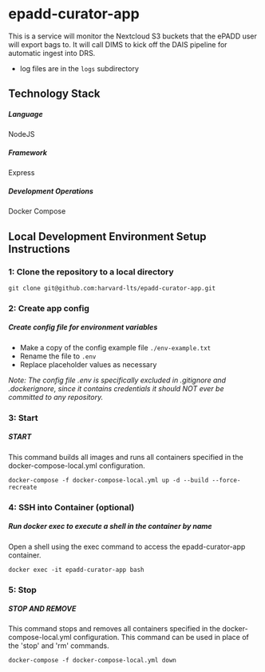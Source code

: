 # epadd-curator-app
This is a service will monitor the Nextcloud S3 buckets that the ePADD user will export bags to. It will call DIMS to kick off the DAIS pipeline for automatic ingest into DRS.

* log files are in the `logs` subdirectory

## Technology Stack
##### Language
NodeJS

##### Framework
Express

##### Development Operations
Docker Compose

## Local Development Environment Setup Instructions

### 1: Clone the repository to a local directory
```git clone git@github.com:harvard-lts/epadd-curator-app.git```

### 2: Create app config

##### Create config file for environment variables
- Make a copy of the config example file `./env-example.txt`
- Rename the file to `.env`
- Replace placeholder values as necessary

*Note: The config file .env is specifically excluded in .gitignore and .dockerignore, since it contains credentials it should NOT ever be committed to any repository.*

### 3: Start

##### START

This command builds all images and runs all containers specified in the docker-compose-local.yml configuration.

```
docker-compose -f docker-compose-local.yml up -d --build --force-recreate
```

### 4: SSH into Container (optional)

##### Run docker exec to execute a shell in the container by name

Open a shell using the exec command to access the epadd-curator-app container.

```
docker exec -it epadd-curator-app bash
```

### 5: Stop

##### STOP AND REMOVE

This command stops and removes all containers specified in the docker-compose-local.yml configuration. This command can be used in place of the 'stop' and 'rm' commands.

```
docker-compose -f docker-compose-local.yml down
```
